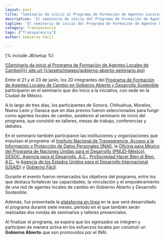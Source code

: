 ```yaml
---
layout: post
title: "Seminario da inicio al Programa de Formación de Agentes Locales de Cambio"
description: 'El seminario de inicio del Programa de Formación de Agentes Locales de Cambio en Gobierno Abierto y Desarrollo Sostenible fue realizado del 21 al 23 de junio en la Ciudad de México. Los 20 fellows participaron en mesas de trabajo y talleres.'
tagline: 'El seminario de inicio del Programa de Formación de Agentes Locales de Cambio en Gobierno Abierto y Desarrollo Sostenible fue realizado del 21 al 23 de junio en la Ciudad de México. Los 20 fellows participaron en mesas de trabajo y talleres.'
category: Transparencia
tags: ["Transparencia"]
author: Gobierno Fácil

---
```

{% include JB/setup %}

[![Seminario da inicio al Programa de Formación de Agentes Locales de Cambio]({{ site.url }}/assets/images/gobierno-abierto-seminario.jpg)](https://apertus.org.mx/)


Entre el 21 y el 23 de junio, los 20 integrantes del [Programa de Formación de Agentes Locales de Cambio en Gobierno Abierto y Desarrollo Sostenible](https://apertus.org.mx/) participaron en el seminario que dio inicio a la iniciativa, con sede en la Ciudad de México. 

A lo largo de tres días, los participantes de Sonora, Chihuahua, Morelos, Nuevo León y Oaxaca que en días previos fueron seleccionados para fungir como agentes locales de cambio, asistieron al seminario de inicio del programa, que consistió en talleres, mesas de trabajo, conferencias y debates. 

En el seminario también participaron las instituciones y organizaciones que impulsan el programa: el [Instituto Nacional de Transparencia, Acceso a la Información y Protección de Datos Personales (INAI)](http://inicio.ifai.org.mx/SitePages/ifai.aspx), la [Oficina para México del Programa de Naciones Unidas para el Desarrollo (PNUD-México)](http://www.mx.undp.org), [GESOC, Agencia para el Desarrollo, A.C.](http://www.gesoc.org.mx/site/), [ProSociedad Hacer Bien el Bien, A.C.](http://www.prosociedad.org), la [Agencia de los Estados Unidos para el Desarrollo Internacional (USAID)](https://www.usaid.gov/mexico) y  [Gobierno Fácil](http://gobiernofacil.com).

Durante el evento fueron remarcados los objetivos del programa, entre los que destaca fortalecer las capacidades, la vinculación y el empoderamiento de una red de agentes locales de cambio en Gobierno Abierto y Desarrollo Sostenible. 

Además, fue presentada la [plataforma en línea](http://apertus.org.mx) en la que será desarrollado el programa durante siete meses, periodo en el que también serán realizadas dos rondas de seminarios y talleres presenciales. 

Al finalizar el programa, se espera que los egresados se integren y participen de manera activa en los esfuerzos locales por construir un **Gobierno Abierto** que son promovidos por el INAI. 
